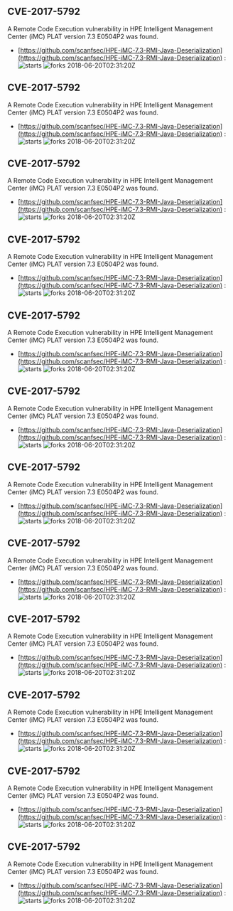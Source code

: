 ## CVE-2017-5792
 A Remote Code Execution vulnerability in HPE Intelligent Management Center (iMC) PLAT version 7.3 E0504P2 was found.

- [https://github.com/scanfsec/HPE-iMC-7.3-RMI-Java-Deserialization](https://github.com/scanfsec/HPE-iMC-7.3-RMI-Java-Deserialization) :  
![starts](https://img.shields.io/github/stars/scanfsec/HPE-iMC-7.3-RMI-Java-Deserialization.svg) 
![forks](https://img.shields.io/github/forks/scanfsec/HPE-iMC-7.3-RMI-Java-Deserialization.svg) 
2018-06-20T02:31:20Z

## CVE-2017-5792
 A Remote Code Execution vulnerability in HPE Intelligent Management Center (iMC) PLAT version 7.3 E0504P2 was found.

- [https://github.com/scanfsec/HPE-iMC-7.3-RMI-Java-Deserialization](https://github.com/scanfsec/HPE-iMC-7.3-RMI-Java-Deserialization) :  
![starts](https://img.shields.io/github/stars/scanfsec/HPE-iMC-7.3-RMI-Java-Deserialization.svg) 
![forks](https://img.shields.io/github/forks/scanfsec/HPE-iMC-7.3-RMI-Java-Deserialization.svg) 
2018-06-20T02:31:20Z

## CVE-2017-5792
 A Remote Code Execution vulnerability in HPE Intelligent Management Center (iMC) PLAT version 7.3 E0504P2 was found.

- [https://github.com/scanfsec/HPE-iMC-7.3-RMI-Java-Deserialization](https://github.com/scanfsec/HPE-iMC-7.3-RMI-Java-Deserialization) :  
![starts](https://img.shields.io/github/stars/scanfsec/HPE-iMC-7.3-RMI-Java-Deserialization.svg) 
![forks](https://img.shields.io/github/forks/scanfsec/HPE-iMC-7.3-RMI-Java-Deserialization.svg) 
2018-06-20T02:31:20Z

## CVE-2017-5792
 A Remote Code Execution vulnerability in HPE Intelligent Management Center (iMC) PLAT version 7.3 E0504P2 was found.

- [https://github.com/scanfsec/HPE-iMC-7.3-RMI-Java-Deserialization](https://github.com/scanfsec/HPE-iMC-7.3-RMI-Java-Deserialization) :  
![starts](https://img.shields.io/github/stars/scanfsec/HPE-iMC-7.3-RMI-Java-Deserialization.svg) 
![forks](https://img.shields.io/github/forks/scanfsec/HPE-iMC-7.3-RMI-Java-Deserialization.svg) 
2018-06-20T02:31:20Z

## CVE-2017-5792
 A Remote Code Execution vulnerability in HPE Intelligent Management Center (iMC) PLAT version 7.3 E0504P2 was found.

- [https://github.com/scanfsec/HPE-iMC-7.3-RMI-Java-Deserialization](https://github.com/scanfsec/HPE-iMC-7.3-RMI-Java-Deserialization) :  
![starts](https://img.shields.io/github/stars/scanfsec/HPE-iMC-7.3-RMI-Java-Deserialization.svg) 
![forks](https://img.shields.io/github/forks/scanfsec/HPE-iMC-7.3-RMI-Java-Deserialization.svg) 
2018-06-20T02:31:20Z

## CVE-2017-5792
 A Remote Code Execution vulnerability in HPE Intelligent Management Center (iMC) PLAT version 7.3 E0504P2 was found.

- [https://github.com/scanfsec/HPE-iMC-7.3-RMI-Java-Deserialization](https://github.com/scanfsec/HPE-iMC-7.3-RMI-Java-Deserialization) :  
![starts](https://img.shields.io/github/stars/scanfsec/HPE-iMC-7.3-RMI-Java-Deserialization.svg) 
![forks](https://img.shields.io/github/forks/scanfsec/HPE-iMC-7.3-RMI-Java-Deserialization.svg) 
2018-06-20T02:31:20Z

## CVE-2017-5792
 A Remote Code Execution vulnerability in HPE Intelligent Management Center (iMC) PLAT version 7.3 E0504P2 was found.

- [https://github.com/scanfsec/HPE-iMC-7.3-RMI-Java-Deserialization](https://github.com/scanfsec/HPE-iMC-7.3-RMI-Java-Deserialization) :  
![starts](https://img.shields.io/github/stars/scanfsec/HPE-iMC-7.3-RMI-Java-Deserialization.svg) 
![forks](https://img.shields.io/github/forks/scanfsec/HPE-iMC-7.3-RMI-Java-Deserialization.svg) 
2018-06-20T02:31:20Z

## CVE-2017-5792
 A Remote Code Execution vulnerability in HPE Intelligent Management Center (iMC) PLAT version 7.3 E0504P2 was found.

- [https://github.com/scanfsec/HPE-iMC-7.3-RMI-Java-Deserialization](https://github.com/scanfsec/HPE-iMC-7.3-RMI-Java-Deserialization) :  
![starts](https://img.shields.io/github/stars/scanfsec/HPE-iMC-7.3-RMI-Java-Deserialization.svg) 
![forks](https://img.shields.io/github/forks/scanfsec/HPE-iMC-7.3-RMI-Java-Deserialization.svg) 
2018-06-20T02:31:20Z

## CVE-2017-5792
 A Remote Code Execution vulnerability in HPE Intelligent Management Center (iMC) PLAT version 7.3 E0504P2 was found.

- [https://github.com/scanfsec/HPE-iMC-7.3-RMI-Java-Deserialization](https://github.com/scanfsec/HPE-iMC-7.3-RMI-Java-Deserialization) :  
![starts](https://img.shields.io/github/stars/scanfsec/HPE-iMC-7.3-RMI-Java-Deserialization.svg) 
![forks](https://img.shields.io/github/forks/scanfsec/HPE-iMC-7.3-RMI-Java-Deserialization.svg) 
2018-06-20T02:31:20Z

## CVE-2017-5792
 A Remote Code Execution vulnerability in HPE Intelligent Management Center (iMC) PLAT version 7.3 E0504P2 was found.

- [https://github.com/scanfsec/HPE-iMC-7.3-RMI-Java-Deserialization](https://github.com/scanfsec/HPE-iMC-7.3-RMI-Java-Deserialization) :  
![starts](https://img.shields.io/github/stars/scanfsec/HPE-iMC-7.3-RMI-Java-Deserialization.svg) 
![forks](https://img.shields.io/github/forks/scanfsec/HPE-iMC-7.3-RMI-Java-Deserialization.svg) 
2018-06-20T02:31:20Z

## CVE-2017-5792
 A Remote Code Execution vulnerability in HPE Intelligent Management Center (iMC) PLAT version 7.3 E0504P2 was found.

- [https://github.com/scanfsec/HPE-iMC-7.3-RMI-Java-Deserialization](https://github.com/scanfsec/HPE-iMC-7.3-RMI-Java-Deserialization) :  
![starts](https://img.shields.io/github/stars/scanfsec/HPE-iMC-7.3-RMI-Java-Deserialization.svg) 
![forks](https://img.shields.io/github/forks/scanfsec/HPE-iMC-7.3-RMI-Java-Deserialization.svg) 
2018-06-20T02:31:20Z

## CVE-2017-5792
 A Remote Code Execution vulnerability in HPE Intelligent Management Center (iMC) PLAT version 7.3 E0504P2 was found.

- [https://github.com/scanfsec/HPE-iMC-7.3-RMI-Java-Deserialization](https://github.com/scanfsec/HPE-iMC-7.3-RMI-Java-Deserialization) :  
![starts](https://img.shields.io/github/stars/scanfsec/HPE-iMC-7.3-RMI-Java-Deserialization.svg) 
![forks](https://img.shields.io/github/forks/scanfsec/HPE-iMC-7.3-RMI-Java-Deserialization.svg) 
2018-06-20T02:31:20Z

